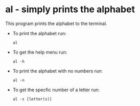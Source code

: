 # al - simply prints the alphabet

This program prints the alphabet to the terminal. 

- To print the alphabet run:
  ```
  al
  ```

- To get the help menu run:
  ```
  al -h
  ```

- To print the alphabet with no numbers run:
  ```
  al -n
  ```

- To get the specfic number of a letter run:
   ```
   al -s [letter(s)]
   ```
